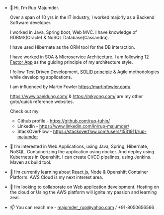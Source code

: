 - 👋 Hi, I’m Rup Majumder.

 	Over a span of 10 yrs in the IT industry, I worked majorly as a Backend Software developer.
	
  I worked in Java, Spring boot, Web MVC. I have knowledge of RDBMS(Oracle) & NoSQL Database(Cassandra). 

  I have used Hibernate as the ORM tool for the DB interaction.

  I have worked in SOA & Microservice Architecture.
  I am following [12 Factor App](https://12factor.net/) as the guiding principle of my architecture style.

  I follow Test Driven Development, [SOLID principle](https://en.wikipedia.org/wiki/SOLID) & Agile methodologies while developing applications.

	I am influenced by Martin Fowler <https://martinfowler.com/>.
	
	<https://www.baeldung.com/> & <https://mkyong.com/> are my other goto/quick reference websites.

	Check out my 
	-	Github profile - <https://github.com/rup-tuhin/>
	-	LinkedIn - <https://www.linkedin.com/in/rup-majumder/>
	- 	StackOverFlow - <https://stackoverflow.com/users/1531911/rup-majumder>

     
     
- 👀 I’m interested in Web Applications, using Java, Spring, Hibernate, NoSQL. Containerizing the application using docker. And deploy using Kubernetes in Openshift.
I can create CI/CD pipelines, using Jenkins. Maven as build tool.
- 🌱 I’m currently learning about React.js, Node & Openshift Container Platform. AWS Cloud is my next interest area.
- 💞️ I’m looking to collaborate on Web application development. Hosting on the cloud or Using the AWS platform will ignite my passion and learning zeal.
- 📫 You can reach me - majumder_rup@yahoo.com / +91-8050656566

<!---
rup-tuhin/rup-tuhin is a ✨ special ✨ repository because its `README.md` (this file) appears on your GitHub profile.
You can click the Preview link to take a look at your changes.
--->
